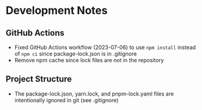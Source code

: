 # Development Notes

## GitHub Actions

- Fixed GitHub Actions workflow (2023-07-06) to use `npm install` instead of `npm ci` since package-lock.json is in .gitignore
- Remove npm cache since lock files are not in the repository

## Project Structure

- The package-lock.json, yarn.lock, and pnpm-lock.yaml files are intentionally ignored in git (see .gitignore) 